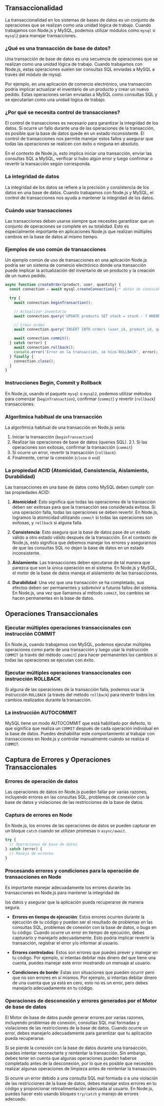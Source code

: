 ## Transaccionalidad

La transaccionalidad en los sistemas de bases de datos es un conjunto de operaciones que se realizan como una unidad lógica de trabajo. Cuando trabajamos con Node.js y MySQL, podemos utilizar módulos como `mysql` o `mysql2` para manejar transacciones.

### ¿Qué es una transacción de base de datos?

Una transacción de base de datos es una secuencia de operaciones que se realizan como una unidad lógica de trabajo. Cuando trabajamos con Node.js, estas operaciones suelen ser consultas SQL enviadas a MySQL a través del módulo de mysql.

Por ejemplo, en una aplicación de comercio electrónico, una transacción podría implicar actualizar el inventario de un producto y crear un nuevo pedido. Estas operaciones serían enviadas a MySQL como consultas SQL y se ejecutarían como una unidad lógica de trabajo.

### ¿Por qué se necesita control de transacciones?

El control de transacciones es necesario para garantizar la integridad de los datos. Si ocurre un fallo durante una de las operaciones de la transacción, es posible que la base de datos quede en un estado inconsistente. El control de transacciones nos permite manejar estos fallos y asegurar que todas las operaciones se realicen con éxito o ninguna en absoluto.

En el contexto de Node.js, esto implica iniciar una transacción, enviar las consultas SQL a MySQL, verificar si hubo algún error y luego confirmar o revertir la transacción según corresponda.

### La integridad de datos

La integridad de los datos se refiere a la precisión y consistencia de los datos en una base de datos. Cuando trabajamos con Node.js y MySQL, el control de transacciones nos ayuda a mantener la integridad de los datos.

### Cuándo usar transacciones

Las transacciones deben usarse siempre que necesites garantizar que un conjunto de operaciones se complete en su totalidad. Esto es especialmente importante en aplicaciones Node.js que realizan múltiples cambios en la base de datos al mismo tiempo.

### Ejemplos de uso común de transacciones

Un ejemplo común de uso de transacciones en una aplicación Node.js podría ser un sistema de comercio electrónico donde una transacción puede implicar la actualización del inventario de un producto y la creación de un nuevo pedido.

```javascript
async function createOrder(product, user, quantity) {
  const connection = await mysql.createConnection({/* datos de conexión */});

  try {
    await connection.beginTransaction();

    // Actualizar inventario
    await connection.query('UPDATE products SET stock = stock - ? WHERE id = ?', [quantity, product.id]);

    // Crear orden
    await connection.query('INSERT INTO orders (user_id, product_id, quantity) VALUES (?, ?, ?)', [user.id, product.id, quantity]);

    await connection.commit();
  } catch (error) {
    await connection.rollback();
    console.error('Error en la transacción, se hizo ROLLBACK', error);
  } finally {
    connection.close();
  }
}
```

### Instrucciones Begin, Commit y Rollback

En Node.js, usando el paquete `mysql` o `mysql2`, podemos utilizar métodos para comenzar (`beginTransaction`), confirmar (`commit`) y revertir (`rollback`) transacciones.

### Algorítmica habitual de una transacción

La algorítmica habitual de una transacción en Node.js sería:

1. Iniciar la transacción (`beginTransaction`)
2. Realizar las operaciones de base de datos (queries SQL).
2.1. Si las operaciones son exitosas, confirmar la transacción (`commit`)
3. Si ocurre un error, revertir la transacción (`rollback`)
4. Finalmente, cerrar la conexión (`close` o `end`)

### La propiedad ACID (Atomicidad, Consistencia, Aislamiento, Durabilidad)

Las transacciones en una base de datos como MySQL deben cumplir con las propiedades ACID:

1. **Atomicidad**: Esto significa que todas las operaciones de la transacción deben ser exitosas para que la transacción sea considerada exitosa. Si una operación falla, todas las operaciones se deben revertir. En Node.js, logramos la atomicidad utilizando `commit` si todas las operaciones son exitosas, y `rollback` si alguna falla.

2. **Consistencia**: Esto asegura que la base de datos pase de un estado válido a otro estado válido después de la transacción. En el contexto de Node.js, esto significa que debemos manejar los errores y asegurarnos de que las consultas SQL no dejen la base de datos en un estado inconsistente.

3. **Aislamiento**: Las transacciones deben ejecutarse de tal manera que parezca que son la única operación en el sistema. En Node.js y MySQL, el motor de la base de datos maneja el aislamiento de las transacciones.

4. **Durabilidad**: Una vez que una transacción se ha completado, sus efectos deben ser permanentes y sobrevivir a futuros fallos del sistema. En Node.js, una vez que llamamos al método `commit`, los cambios se hacen permanentes en la base de datos.

## Operaciones Transaccionales

### Ejecutar múltiples operaciones transaccionales con instrucción COMMIT

En Node.js, cuando trabajamos con MySQL, podemos ejecutar múltiples operaciones como parte de una transacción y luego usar la instrucción `COMMIT` (a través del método `commit`) para hacer permanentes los cambios si todas las operaciones se ejecutan con éxito.

### Ejecutar múltiples operaciones transaccionales con instrucción ROLLBACK

Si alguna de las operaciones de la transacción falla, podemos usar la instrucción `ROLLBACK` (a través del método `rollback`) para revertir todos los cambios realizados durante la transacción.

### La instrucción AUTOCOMMIT

MySQL tiene un modo AUTOCOMMIT que está habilitado por defecto, lo que significa que realiza un `COMMIT` después de cada operación individual en la base de datos. Puedes deshabilitar este comportamiento al trabajar con transacciones en Node.js y controlar manualmente cuándo se realiza el `COMMIT`.

## Captura de Errores y Operaciones Transaccionales

### Errores de operación de datos

Las operaciones de datos en Node.js pueden fallar por varias razones, incluyendo errores en las consultas SQL, problemas de conexión con la base de datos y violaciones de las restricciones de la base de datos.

### Captura de errores en Node

En Node.js, los errores de las operaciones de datos se pueden capturar en un bloque `catch` cuando se utilizan promesas o `async/await`.

```javascript
try {
  // Operaciones de base de datos
} catch (error) {
  // Manejo de errores
}
```

### Procesando errores y condiciones para la operación de transacciones en Node

Es importante manejar adecuadamente los errores durante las transacciones en Node.js para mantener la integridad de

los datos y asegurar que la aplicación pueda recuperarse de manera segura.

- **Errores en tiempo de ejecución**: Estos errores ocurren durante la ejecución de tu código y pueden ser el resultado de problemas en las consultas SQL, problemas de conexión con la base de datos, o bugs en tu código. Cuando ocurre un error en tiempo de ejecución, debes capturarlo y manejarlo adecuadamente. Esto podría implicar revertir la transacción, registrar el error y/o informar al usuario.

- **Errores controlados**: Estos son errores que puedes prever y manejar en tu código. Por ejemplo, si intentas debitar más dinero del que tiene una cuenta, puedes manejar este error mostrando un mensaje al usuario.

- **Condiciones de borde**: Estas son situaciones que pueden ocurrir pero que no son errores en sí mismos. Por ejemplo, si intentas debitar dinero de una cuenta que ya está en cero, esto no es un error, pero debes manejarlo adecuadamente en tu código.

### Operaciones de desconexión y errores generados por el Motor de base de datos

El Motor de base de datos puede generar errores por varias razones, incluyendo problemas de conexión, consultas SQL mal formadas y violaciones de las restricciones de la base de datos. Cuando ocurre un error, debes manejarlo adecuadamente para garantizar que tu aplicación pueda recuperarse.

Si se pierde la conexión con la base de datos durante una transacción, puedes intentar reconectarte y reintentar la transacción. Sin embargo, debes tener en cuenta que algunas operaciones pueden haberse completado antes de la desconexión, por lo que es posible que necesites realizar algunas operaciones de limpieza antes de reintentar la transacción.

Si ocurre un error debido a una consulta SQL mal formada o a una violación de las restricciones de la base de datos, debes manejar estos errores en tu código y proporcionar retroalimentación adecuada al usuario. En Node.js, puedes hacer esto usando bloques `try/catch` y manejo de errores adecuado.